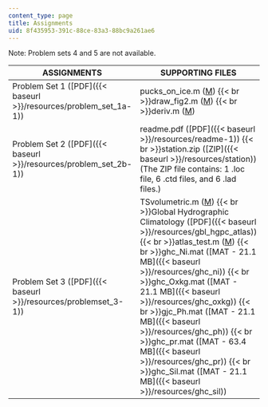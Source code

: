 ```yaml
---
content_type: page
title: Assignments
uid: 8f435953-391c-88ce-83a3-88bc9a261ae6
---
```


Note: Problem sets 4 and 5 are not available.

| ASSIGNMENTS | SUPPORTING FILES |
| --- | --- |
| Problem Set 1 ([PDF]({{< baseurl >}}/resources/problem_set_1a-1)) | pucks\_on\_ice.m ([M](/courses/earth-atmospheric-and-planetary-sciences/12-808-introduction-to-observational-physical-oceanography-fall-2004/assignments/pucks_on_ice.m))  {{< br >}}draw\_fig2.m ([M](/courses/earth-atmospheric-and-planetary-sciences/12-808-introduction-to-observational-physical-oceanography-fall-2004/assignments/draw_fig2.m))  {{< br >}}deriv.m ([M](/courses/earth-atmospheric-and-planetary-sciences/12-808-introduction-to-observational-physical-oceanography-fall-2004/assignments/deriv.m)) |
| Problem Set 2 ([PDF]({{< baseurl >}}/resources/problem_set_2b-1)) | readme.pdf ([PDF]({{< baseurl >}}/resources/readme-1))  {{< br >}}station.zip ([ZIP]({{< baseurl >}}/resources/station)) (The ZIP file contains: 1 .loc file, 6 .ctd files, and 6 .lad files.) |
| Problem Set 3 ([PDF]({{< baseurl >}}/resources/problemset_3-1)) | TSvolumetric.m ([M](/courses/earth-atmospheric-and-planetary-sciences/12-808-introduction-to-observational-physical-oceanography-fall-2004/assignments/TSvolumetric.m))  {{< br >}}Global Hydrographic Climatology ([PDF]({{< baseurl >}}/resources/gbl_hgpc_atlas))  {{< br >}}atlas\_test.m ([M](/courses/earth-atmospheric-and-planetary-sciences/12-808-introduction-to-observational-physical-oceanography-fall-2004/lecture-notes/atlas_test.m))  {{< br >}}ghc\_Ni.mat ([MAT - 21.1 MB]({{< baseurl >}}/resources/ghc_ni))  {{< br >}}ghc\_Oxkg.mat ([MAT - 21.1 MB]({{< baseurl >}}/resources/ghc_oxkg))  {{< br >}}gjc\_Ph.mat ([MAT - 21.1 MB]({{< baseurl >}}/resources/ghc_ph))  {{< br >}}ghc\_pr.mat ([MAT - 63.4 MB]({{< baseurl >}}/resources/ghc_pr))  {{< br >}}ghc\_Sil.mat ([MAT - 21.1 MB]({{< baseurl >}}/resources/ghc_sil))